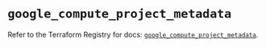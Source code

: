 # `google_compute_project_metadata`

Refer to the Terraform Registry for docs: [`google_compute_project_metadata`](https://registry.terraform.io/providers/hashicorp/google/6.40.0/docs/resources/compute_project_metadata).
